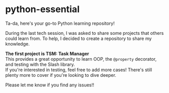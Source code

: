 # python-essential
Ta-da, here's your go-to Python learning repository!

During the last tech session, I was asked to share some projects that others could learn from. To help, I decided to create a repository to share my knowledge.

**The first project is TSM: Task Manager**  
This provides a great opportunity to learn OOP, the `@property` decorator, and testing with the Slash library.  
If you're interested in testing, feel free to add more cases! There's still plenty more to cover if you're looking to dive deeper.


Please let me know if you find any issues!!
